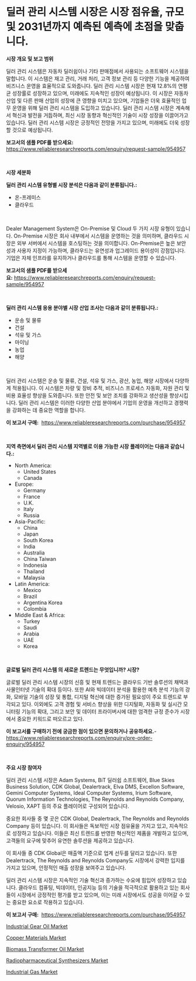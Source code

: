 <p><h1>딜러 관리 시스템 시장은 시장 점유율, 규모 및 2031년까지 예측된 예측에 초점을 맞춥니다.</h1></p><p><strong>시장 개요 및 보고 범위</strong></p>
<p><p>딜러 관리 시스템은 자동차 딜러쉽이나 기타 판매점에서 사용되는 소프트웨어 시스템을 말합니다. 이 시스템은 재고 관리, 거래 처리, 고객 정보 관리 등 다양한 기능을 제공하여 비즈니스 운영을 효율적으로 도와줍니다. 딜러 관리 시스템 시장은 현재 12.8%의 연평균 성장률로 성장하고 있으며, 미래에도 지속적인 성장이 예상됩니다. 이 시장은 자동차 산업 및 다른 판매 산업의 성장에 큰 영향을 미치고 있으며, 기업들은 더욱 효율적인 업무 운영을 위해 딜러 관리 시스템을 도입하고 있습니다. 딜러 관리 시스템 시장은 계속해서 혁신과 발전을 거듭하며, 최신 시장 동향과 혁신적인 기술이 시장 성장을 이끌어가고 있습니다. 딜러 관리 시스템 시장은 긍정적인 전망을 가지고 있으며, 미래에도 더욱 성장할 것으로 예상됩니다.</p></p>
<p><strong>보고서의 샘플 PDF를 받으세요:</strong> <a href="https://www.reliableresearchreports.com/enquiry/request-sample/954957">https://www.reliableresearchreports.com/enquiry/request-sample/954957</a></p>
<p>&nbsp;</p>
<p><strong>시장 세분화</strong></p>
<p><strong>딜러 관리 시스템 유형별 시장 분석은 다음과 같이 분류됩니다.:</strong></p>
<p><ul><li>온-프레미스</li><li>클라우드</li></ul></p>
<p>&nbsp;</p>
<p><p>Dealer Management System은 On-Premise 및 Cloud 두 가지 시장 유형이 있습니다. On-Premise 시장은 회사 내부에서 시스템을 운영하는 것을 의미하며, 클라우드 시장은 외부 서버에서 시스템을 호스팅하는 것을 의미합니다. On-Premise은 높은 보안성과 사용자 지정이 가능하며, 클라우드는 유연성과 업그레이드 용이성이 강점입니다. 기업은 자체 인프라를 유지하거나 클라우드를 통해 시스템을 운영할 수 있습니다.</p></p>
<p><strong>보고서의 샘플 PDF를 받으세요:</strong>&nbsp;<a href="https://www.reliableresearchreports.com/enquiry/request-sample/954957">https://www.reliableresearchreports.com/enquiry/request-sample/954957</a></p>
<p>&nbsp;</p>
<p><strong> 딜러 관리 시스템 응용 분야별 시장 산업 조사는 다음과 같이 분류됩니다.:</strong></p>
<p><ul><li>운송 및 물류</li><li>건설</li><li>석유 및 가스</li><li>마이닝</li><li>농업</li><li>해양</li></ul></p>
<p>&nbsp;</p>
<p><p>딜러 관리 시스템은 운송 및 물류, 건설, 석유 및 가스, 광산, 농업, 해양 시장에서 다양하게 적용됩니다. 이 시스템은 차량 및 장비 추적, 비즈니스 프로세스 자동화, 자원 관리 및 비용 효율성 향상을 도와줍니다. 또한 안전 및 보안 조치를 강화하고 생산성을 향상시킵니다. 딜러 관리 시스템은 이러한 다양한 산업 분야에서 기업의 운영을 개선하고 경쟁력을 강화하는 데 중요한 역할을 합니다.</p></p>
<p><strong>이 보고서 구매:</strong>&nbsp; <a href="https://www.reliableresearchreports.com/purchase/954957">https://www.reliableresearchreports.com/purchase/954957</a></p>
<p>&nbsp;</p>
<p><strong>지역 측면에서 딜러 관리 시스템 지역별로 이용 가능한 시장 플레이어는 다음과 같습니다.:</strong></p>
<p><ul>
    <li>
        North America:
        <ul>
            <li>United States</li>
            <li>Canada</li>
        </ul>
    </li>
    <li>
        Europe:
        <ul>
            <li>Germany</li>
            <li>France</li>
            <li>U.K.</li>
            <li>Italy</li>
            <li>Russia</li>
        </ul>
    </li>
    <li>
        Asia-Pacific:
        <ul>
            <li>China</li>
            <li>Japan</li>
            <li>South Korea</li>
            <li>India</li>
            <li>Australia</li>
            <li>China Taiwan</li>
            <li>Indonesia</li>
            <li>Thailand</li>
            <li>Malaysia</li>
        </ul>
    </li>
    <li>
        Latin America:
        <ul>
            <li>Mexico</li>
            <li>Brazil</li>
            <li>Argentina Korea</li>
            <li>Colombia</li>
        </ul>
    </li>
    <li>
        Middle East & Africa:
        <ul>
            <li>Turkey</li>
            <li>Saudi</li>
            <li>Arabia</li>
            <li>UAE</li>
            <li>Korea</li>
        </ul>
    </li>
    </ul></p>
<p>&nbsp;</p>
<p><strong>글로벌 딜러 관리 시스템 의 새로운 트렌드는 무엇입니까? 시장?</strong></p>
<p><p>글로벌 딜러 관리 시스템 시장의 신흥 및 현재 트렌드는 클라우드 기반 솔루션의 채택과 사물인터넷 기술의 확대 등이다. 또한 AI와 빅데이터 분석을 활용한 예측 분석 기능의 강화, 모바일 기술의 성장 및 통합, 디지털 혁신에 대한 증가된 필요성이 주요 트렌드로 부각되고 있다. 이외에도 고객 경험 및 서비스 향상을 위한 디지털화, 자동화 및 실시간 모니터링 기능의 확대, 그리고 보안 및 데이터 프라이버시에 대한 엄격한 규정 준수가 시장에서 중요한 키워드로 떠오르고 있다.</p></p>
<p><strong>이 보고서를 구매하기 전에 궁금한 점이 있으면 문의하거나 공유하세요.</strong>- <a href="https://www.reliableresearchreports.com/enquiry/pre-order-enquiry/954957">https://www.reliableresearchreports.com/enquiry/pre-order-enquiry/954957</a></p>
<p>&nbsp;</p>
<p><strong>주요 시장 참여자</strong></p>
<p><p>딜러 관리 시스템 시장은 Adam Systems, BiT 딜러쉽 소프트웨어, Blue Skies Business Solution, CDK Global, Dealertrack, Elva DMS, Excellon Software, Gemini Computer Systems, Ideal Computer Systems, Irium Software, Quorum Information Technologies, The Reynolds and Reynolds Company, Velosio, XAPT 등의 주요 플레이어로 구성되어 있습니다. </p><p>중요한 회사들 중 몇 곳은 CDK Global, Dealertrack, The Reynolds and Reynolds Company 등이 있습니다. 이 회사들은 독보적인 시장 점유율을 가지고 있고, 지속적으로 성장하고 있습니다. 이들은 최신 트렌드를 반영한 혁신적인 제품을 개발하고 있으며, 고객들의 요구에 맞추어 유연한 솔루션을 제공하고 있습니다.</p><p>이 회사들 중 CDK Global은 매출액 기준으로 업계 선두를 달리고 있습니다. 또한 Dealertrack, The Reynolds and Reynolds Company도 시장에서 강력한 입지를 가지고 있으며, 안정적인 매출 성장을 보여주고 있습니다.</p><p>딜러 관리 시스템 시장은 지속적인 기술 혁신과 증가하는 수요에 힘입어 성장하고 있습니다. 클라우드 컴퓨팅, 빅데이터, 인공지능 등의 기술을 적극적으로 활용하고 있는 회사들이 시장에서 긍정적인 평가를 받고 있으며, 이는 미래 시장에서도 성공을 이어갈 수 있는 중요한 요소로 작용하고 있습니다.</p></p>
<p><strong>이 보고서 구매:</strong>&nbsp;&nbsp;<a href="https://www.reliableresearchreports.com/purchase/954957">https://www.reliableresearchreports.com/purchase/954957</a></p>
<p><p><a href="https://view.publitas.com/reportprime-1/industrial-gear-oil-market-research-report-reveals-the-latest-trends-and-opportunities-of-this-market-for-period-from-2024-2031/">Industrial Gear Oil Market</a></p><p><a href="https://github.com/globismark/Market-Research-Report-List-2/blob/main/copper-materials-market.md">Copper Materials Market</a></p><p><a href="https://github.com/bobicer/Market-Research-Report-List-2/blob/main/biomass-transformer-oil-market.md">Biomass Transformer Oil Market</a></p><p><a href="https://skillful-vermicelli-b89.notion.site/Decoding-the-Radiopharmaceutical-Synthesizers-Market-A-Deep-Dive-into-the-Latest-Market-Trends-Mar-7d259bc97c4349f5830972e7baa21825">Radiopharmaceutical Synthesizers Market</a></p><p><a href="https://view.publitas.com/reportprime-1/industrial-gas-market-size-share-trends-analysis-report-by-application-regional-outlook-competitive-strategies-and-segment-forecasts-2024-2031/">Industrial Gas Market</a></p></p>
